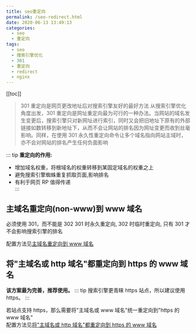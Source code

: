 ```yaml
---
title: seo重定向
permalink: /seo-redirect.html
date: 2020-06-13 13:49:13
categories:
  - seo
  - 重定向
tags:
  - seo
  - 搜索引擎优化
  - 301
  - 重定向
  - redirect
  - nginx
---
```


[[toc]]

> 301 重定向是网页更改地址后对搜索引擎友好的最好方法
> 从搜索引擎优化角度出发，301 重定向是网址重定向最为可行的一种办法。当网站的域名发生变更后，搜索引擎只对新网址进行索引，同时又会把旧地址下原有的外部链接如数转移到新地址下，从而不会让网站的排名因为网址变更而收到丝毫影响。同样，在使用 301 永久性重定向命令让多个域名指向网站主域时，亦不会对网站的排名产生任何负面影响

::: tip
**重定向的作用:**

- 增加域名权重，将根域名的权重转移到某固定域名的权重之上
- 避免搜索引擎蜘蛛重复抓取页面,影响排名
- 有利于网页 RP 值得传递  
  :::

## 主域名重定向(non-www)到 www 域名

必须使用 301，而不能是 302
301 时永久重定向, 302 时临时重定向, 只有 301 才不会影响搜索引擎的排名

配置方法见[主域名重定向到 www 域名](/nginx-redirect.html#主域名重定向到-www-域名)

## 将"主域名或 http 域名"都重定向到 https 的 www 域名

**该方案最为完善，推荐使用。**
::: tip
搜索引擎更青睐 https 站点，所以建议使用 https。
:::

若站点支持 https，那么需要将"主域名或 www 域名"统一重定向到"https 的 www 域名"  
配置方法见[将"主域名或 http 域名"都重定向到 https 的 www 域名](/nginx-redirect.html#将"主域名或-http-域名"都重定向到-https-的-www-域名)
